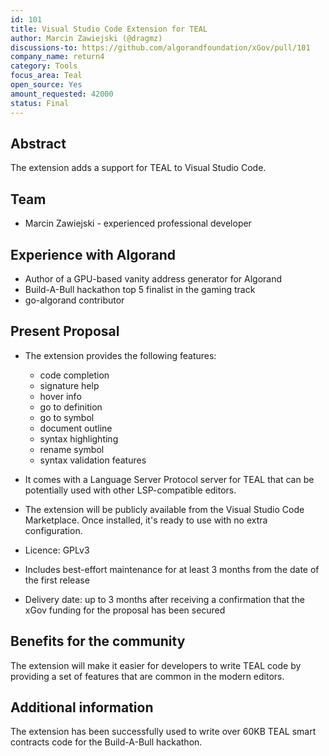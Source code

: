 ```yaml
---
id: 101
title: Visual Studio Code Extension for TEAL
author: Marcin Zawiejski (@dragmz)
discussions-to: https://github.com/algorandfoundation/xGov/pull/101
company_name: return4
category: Tools
focus_area: Teal
open_source: Yes
amount_requested: 42000
status: Final
---
```


## Abstract
The extension adds a support for TEAL to Visual Studio Code.

## Team
- Marcin Zawiejski - experienced professional developer

## Experience with Algorand
- Author of a GPU-based vanity address generator for Algorand
- Build-A-Bull hackathon top 5 finalist in the gaming track
- go-algorand contributor

## Present Proposal
- The extension provides the following features:

  - code completion
  - signature help
  - hover info
  - go to definition
  - go to symbol
  - document outline
  - syntax highlighting
  - rename symbol
  - syntax validation features

- It comes with a Language Server Protocol server for TEAL that can be potentially used with other LSP-compatible editors.
- The extension will be publicly available from the Visual Studio Code Marketplace. Once installed, it's ready to use with no extra configuration.
- Licence: GPLv3
- Includes best-effort maintenance for at least 3 months from the date of the first release
- Delivery date: up to 3 months after receiving a confirmation that the xGov funding for the proposal has been secured

## Benefits for the community
The extension will make it easier for developers to write TEAL code by providing a set of features that are common in the modern editors.

## Additional information
The extension has been successfully used to write over 60KB TEAL smart contracts code for the Build-A-Bull hackathon.
